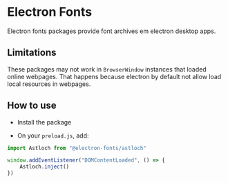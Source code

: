 # Electron Fonts

Electron fonts packages provide font archives em electron desktop apps.

## Limitations

These packages may not work in `BrowserWindow` instances that loaded online webpages. That happens because electron by default not allow load local resources in webpages.

## How to use

* Install the package

* On your `preload.js`, add:

```ts
import Astloch from "@electron-fonts/astloch"

window.addEventListener("DOMContentLoaded", () => {
    Astloch.inject()
})
```